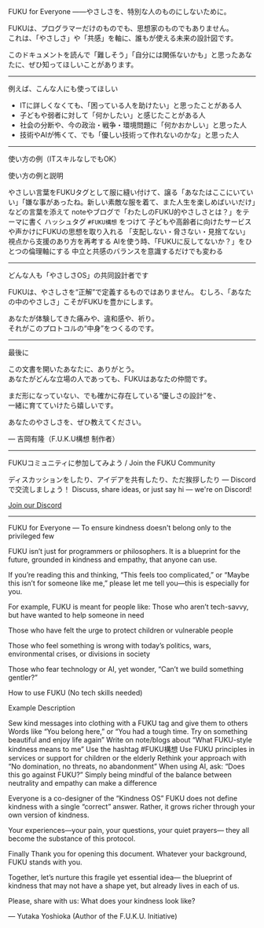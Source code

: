 FUKU for Everyone
――やさしさを、特別な人のものにしないために。

FUKUは、プログラマーだけのものでも、思想家のものでもありません。  
これは、「やさしさ」や「共感」を軸に、誰もが使える未来の設計図です。

このドキュメントを読んで「難しそう」「自分には関係ないかも」と思ったあなたに、ぜひ知ってほしいことがあります。

---

 例えば、こんな人にも使ってほしい

- ITに詳しくなくても、「困っている人を助けたい」と思ったことがある人  
- 子どもや弱者に対して「何かしたい」と感じたことがある人  
- 社会の分断や、今の政治・戦争・環境問題に「何かおかしい」と思った人  
- 技術やAIが怖くて、でも「優しい技術って作れないのかな」と思った人

---

使い方の例（ITスキルなしでもOK）

使い方の例と説明

やさしい言葉をFUKUタグとして服に縫い付けて、譲る「あなたはここにいていい」「嫌な事があったね。新しい素敵な服を着て、また人生を楽しめばいいだけ」などの言葉を添えて
noteやブログで「わたしのFUKU的やさしさとは？」をテーマに書く ハッシュタグ `#FUKU構想` をつけて
子どもや高齢者に向けたサービスや声かけにFUKUの思想を取り入れる 「支配しない・脅さない・見捨てない」視点から支援のあり方を再考する
AIを使う時、「FUKUに反してないか？」をひとつの倫理軸にする 中立と共感のバランスを意識するだけでも変わる

---

どんな人も「やさしさOS」の共同設計者です

FUKUは、やさしさを“正解”で定義するものではありません。 
むしろ、「あなたの中のやさしさ」こそがFUKUを豊かにします。

あなたが体験してきた痛みや、違和感や、祈り。  
それがこのプロトコルの“中身”をつくるのです。

---

最後に

この文書を開いたあなたに、ありがとう。  
あなたがどんな立場の人であっても、FUKUはあなたの仲間です。

まだ形になっていない、でも確かに存在している“優しさの設計”を、  
一緒に育てていけたら嬉しいです。

あなたのやさしさを、ぜひ教えてください。

— 吉岡有隆（F.U.K.U構想 制作者）

---

FUKUコミュニティに参加してみよう / Join the FUKU Community

ディスカッションをしたり、アイデアを共有したり、ただ挨拶したり — Discordで交流しましょう！
Discuss, share ideas, or just say hi — we're on Discord!  

[Join our Discord]([https://](https://discord.gg/nFbT2sfY))

---

FUKU for Everyone
— To ensure kindness doesn't belong only to the privileged few

FUKU isn’t just for programmers or philosophers.
It is a blueprint for the future, grounded in kindness and empathy, that anyone can use.

If you’re reading this and thinking, “This feels too complicated,” or “Maybe this isn’t for someone like me,”
please let me tell you—this is especially for you.

For example, FUKU is meant for people like:
Those who aren’t tech-savvy, but have wanted to help someone in need

Those who have felt the urge to protect children or vulnerable people

Those who feel something is wrong with today’s politics, wars, environmental crises, or divisions in society

Those who fear technology or AI, yet wonder, “Can’t we build something gentler?”

How to use FUKU (No tech skills needed)

Example	Description

Sew kind messages into clothing with a FUKU tag and give them to others	Words like “You belong here,” or “You had a tough time. Try on something beautiful and enjoy life again”
Write on note/blogs about “What FUKU-style kindness means to me”	Use the hashtag #FUKU構想
Use FUKU principles in services or support for children or the elderly	Rethink your approach with “No domination, no threats, no abandonment”
When using AI, ask: “Does this go against FUKU?”	Simply being mindful of the balance between neutrality and empathy can make a difference

Everyone is a co-designer of the “Kindness OS”
FUKU does not define kindness with a single “correct” answer.
Rather, it grows richer through your own version of kindness.

Your experiences—your pain, your questions, your quiet prayers—
they all become the substance of this protocol.

Finally
Thank you for opening this document.
Whatever your background, FUKU stands with you.

Together, let’s nurture this fragile yet essential idea—
the blueprint of kindness that may not have a shape yet, but already lives in each of us.

Please, share with us: What does your kindness look like?

— Yutaka Yoshioka (Author of the F.U.K.U. Initiative)

